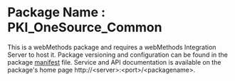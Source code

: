 # Package Name : PKI_OneSource_Common
This is a webMethods package and requires a webMethods Integration Server to host it. Package versioning and configuration can be found in the package [manifest](./PKI_OneSource_Common/manifest.v3) file. Service and API documentation is available on the package's home page http://&lt;server&gt;:&lt;port&gt;/&lt;packagename>.